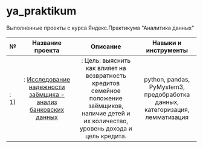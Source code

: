 # ya_praktikum
Выполненные проекты с курса Яндекс.Практикума "Аналитика данных"

|**№**|**Название проекта**               |**Описание**                                                                |**Навыки и инструменты**|
|  -  |:----------------:|:--------:|:--------------------:|
|: 1) |: [Исследование надежности заёмщика - анализ банковских данных](https://github.com/Morrrrrigan/ya_praktikum/tree/main/1%20исследование%20надежности%20заемщиков%20-%20анализ%20банковских%20данных) |: Цель: выяснить как влияет на возвратность кредитов семейное положение заёмщиков, наличие детей и их количество, уровень дохода и цель кредита. | python, pandas, PyMystem3, предобработка данных, категоризация, лемматизация |
